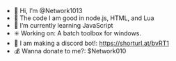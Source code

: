 - 👋 Hi, I’m @Network1013
- 👀 The code I am good in node.js, HTML, and Lua
- 🌱 I’m currently learning JavaScript
- :eight_spoked_asterisk: Working on: A batch toolbox for windows.
- :robot: I am making a discord bot!: https://shorturl.at/bvRT1
- :moneybag: Wanna donate to me?: $Network010
